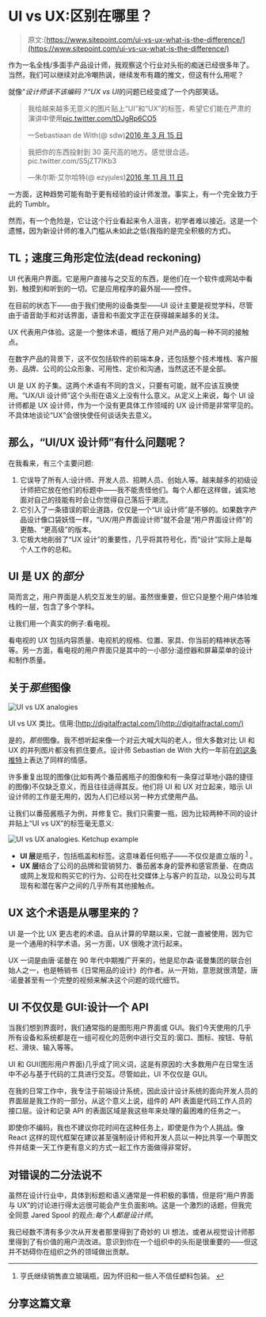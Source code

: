 # UI vs UX:区别在哪里？

> 原文:[https://www.sitepoint.com/ui-vs-ux-what-is-the-difference/](https://www.sitepoint.com/ui-vs-ux-what-is-the-difference/)

作为一名全栈/多面手产品设计师，我观察这个行业对头衔的痴迷已经很多年了。当然，我们可以继续对此冷嘲热讽，继续发布有趣的推文，但这有什么用呢？

就像“*设计师该不该编码？*“*UX vs UI*的问题已经变成了一个内部笑话。

> 我给越来越多无意义的图片贴上“UI”和“UX”的标签，希望它们能在严肃的演讲中使用[pic.twitter.com/tDJgRp6CO5](https://t.co/tDJgRp6CO5)
> 
> —Sebastiaan de With(@ sdw)[2016 年 3 月 15 日](https://twitter.com/sdw/status/709853249407361024)

> 我把你的东西投射到 30 英尺高的地方。感觉很合适。pic.twitter.com/S5jZT7IKb3
> 
> —朱尔斯·艾尔哈特(@ ezyjules)[2016 年 11 月 11 日](https://twitter.com/ezyjules/status/797121630287888384)

一方面，这种趋势可能有助于更有经验的设计师发泄。事实上，有一个完全致力于此的 Tumblr。

然而，有一个危险是，它让这个行业看起来令人沮丧，初学者难以接近。这是一个遗憾，因为新设计师的准入门槛从未如此之低(我指的是完全积极的方式)。

## TL；速度三角形定位法(dead reckoning)

UI 代表用户界面。它是用户直接与之交互的东西，是他们在一个软件或网站中看到、触摸到和听到的一切。它是应用程序的最外层——控件。

在目前的状态下——由于我们使用的设备类型——UI 设计主要是视觉学科，尽管由于语音助手和对话界面，语音和书面文字正在获得越来越多的关注。

UX 代表用户体验。这是一个整体术语，概括了用户对产品的每一种不同的接触点。

在数字产品的背景下，这不仅包括软件的前端本身，还包括整个技术堆栈、客户服务、品牌、公司的公众形象、可用性、定价和沟通，当然这还不是全部。

UI 是 UX 的子集。这两个术语有不同的含义，只要有可能，就不应该互换使用。“UX/UI 设计师”这个头衔在语义上没有什么意义。从定义上来说，每个 UI 设计师都是 UX 设计师，作为一个没有更具体工作领域的 UX 设计师是非常罕见的。不具体地谈论“UX”会很快使任何谈话失去意义。

## 那么，“UI/UX 设计师”有什么问题呢？

在我看来，有三个主要问题:

1.  它误导了所有人:设计师、开发人员、招聘人员、创始人等。越来越多的初级设计师把它放在他们的标题中——我不能责怪他们。每个人都在这样做，诚实地面对自己的技能有时会让你觉得自己落后于潮流。
2.  它引入了一条错误的职业道路，仅仅是一个“UI 设计师”是不够的。如果数字产品设计像口袋妖怪一样，“UX/用户界面设计师”就不会是“用户界面设计师”的更酷、“更高级”的版本。
3.  它极大地削弱了“UX 设计”的重要性，几乎将其符号化，而“设计”实际上是每个人工作的总和。

## UI 是 UX 的*部分*

简而言之，用户界面是人机交互发生的层。虽然很重要，但它只是整个用户体验堆栈的一层，包含了多个学科。

让我们用一个真实的例子:看电视。

看电视的 UX 包括内容质量、电视机的规格、位置、家具、你当前的精神状态等等。另一方面，看电视的用户界面只是其中的一小部分:遥控器和屏幕菜单的设计和制作质量。

## 关于*那些*图像

![UI vs UX analogies](../Images/0d50968897f49a16e404aacf4fbb17e6.png)

UI vs UX 类比。信用:[http://digitalfractal.com/](http://digitalfractal.com/)

是的，*那些*图像。我不想听起来像一个对云大喊大叫的老人，但大多数对比 UI 和 UX 的并列图片都没有抓住要点。设计师 Sebastian de With 大约一年前在[的这条推特](https://twitter.com/sdw/status/709853249407361024)上表达了同样的情感。

许多重复出现的图像(比如有两个番茄酱瓶子的图像和有一条穿过草地小路的捷径的图像)不仅缺乏意义，而且往往适得其反。他们将 UI 和 UX 对立起来，暗示 UI 设计师的工作是无用的，因为人们已经以另一种方式使用产品。

让我们以番茄酱瓶子为例，并修复它。我们只需要一瓶，因为比较两种不同的设计并贴上“UI vs UX”的标签毫无意义:

![UI vs UX analogies. Ketchup example](../Images/f6a85248a6d83879c5c078b7ad6b7654.png)

*   **UI 层**是瓶子，包括瓶盖和标签。这意味着任何瓶子——不仅仅是直立版的 <sup id="fnref1">[1](#fn1)</sup> 。
*   **UX 层**结合了公司的品牌和营销努力、番茄酱本身的营养和感官质量、在商店或网上发现和购买它的行为、公司在社交媒体上与客户的互动，以及公司与其现有和潜在客户之间的几乎所有其他接触点。

## UX 这个术语是从哪里来的？

UI 是一个比 UX 更古老的术语。自从计算的早期以来，它就一直被使用，因为它是一个通用的科学术语。另一方面，UX 很晚才流行起来。

UX 一词是由唐·诺曼在 90 年代中期推广开来的，他是尼尔森·诺曼集团的联合创始人之一，也是畅销书《日常用品的设计》的作者。从一开始，意思就很清楚，唐·诺曼甚至有一个完整的视频来解决这个问题的现代细节。

## UI 不仅仅是 GUI:设计一个 API

当我们想到界面时，我们通常指的是图形用户界面或 GUI。我们今天使用的几乎所有设备和系统都是在一组可视化的范例中进行交互的:窗口、图标、按钮、导航栏、滑块、输入等等。

UI 和 GUI(图形用户界面)几乎成了同义词，这是有原因的:大多数用户在日常生活中不必与基于代码的工具进行交互。尽管如此，UI 不仅仅是 GUI。

在我的日常工作中，我专注于前端设计系统，因此设计设计系统的面向开发人员的界面层是我工作的一部分。从这个意义上说，组件的 API 表面是代码工作人员的接口层。设计和记录 API 的表面区域是我这些年来处理的最困难的任务之一。

即使你不编码，我也不建议你花时间在这种任务上，即使是作为个人挑战。像 React 这样的现代框架在建议甚至强制设计师和开发人员以一种比共享一个草图文件并结束一天工作更有意义的方式一起工作方面做得非常好。

## 对错误的二分法说不

虽然在设计行业中，具体到标题和语义通常是一件积极的事情，但是将“用户界面与 UX”的讨论进行得太远很可能会产生负面影响。这是一个激烈的话题，但我完全同意 Jared Spool 的观点:*每个人都是设计师*。

我已经数不清有多少次从开发者那里得到了奇妙的 UI 想法，或者从视觉设计师那里得到了有价值的用户流改进。意识到你在一个组织中的头衔是很重要的——但这并不妨碍你在组织之外的领域做出贡献。

* * *

1.  亨氏继续销售直立玻璃瓶，因为怀旧和一些人不信任塑料包装。 [↩](#fnref1)

## 分享这篇文章